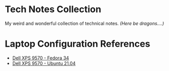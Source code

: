 # Tech Notes Collection

My weird and wonderful collection of technical notes. *(Here be dragons....)*

# Laptop Configuration References

- [Dell XPS 9570 - Fedora 34](laptop-configs/dell_xps_9570_fedora_34.md)
- [Dell XPS 9570 - Ubuntu 21.04](laptop-configs/dell_xps_9570_ubuntu_21.04.md)
